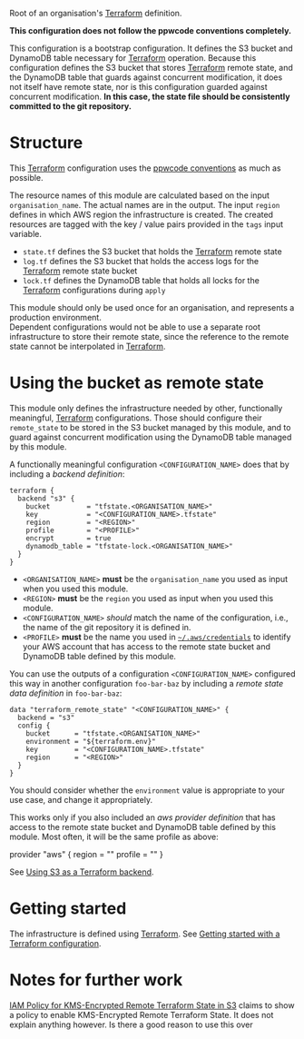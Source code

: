 Root of an organisation's [Terraform] definition.

**This configuration does not follow the ppwcode conventions completely.**

This configuration is a bootstrap configuration. It defines the S3 bucket and DynamoDB table necessary
for [Terraform] operation. Because this configuration defines the S3 bucket that stores [Terraform] remote state,
and the DynamoDB table that guards against concurrent modification, it does not itself have remote state, nor is
this configuration guarded against concurrent modification. **In this case, the state file should be consistently
committed to the git repository.**

# Structure

This [Terraform] configuration uses the [ppwcode conventions][terraform] as much as possible.

The resource names of this module are calculated based on the input `organisation_name`. The actual names are
in the output.
The input `region` defines in which AWS region the infrastructure is created.
The created resources are tagged with the key / value pairs provided in the `tags` input variable.

- `state.tf` defines the S3 bucket that holds the [Terraform] remote state
- `log.tf` defines the S3 bucket that holds the access logs for the [Terraform] remote state bucket
- `lock.tf` defines the DynamoDB table that holds all locks for the [Terraform] configurations during `apply`

This module should only be used once for an organisation, and represents a production environment.  
Dependent configurations would not be able to use a separate root infrastructure to store their remote state,
since the reference to the remote state cannot be interpolated in [Terraform].

# Using the bucket as remote state

This module only defines the infrastructure needed by other, functionally meaningful, [Terraform] configurations.
Those should configure their `remote_state` to be stored in the S3 bucket managed by this module, and to
guard against concurrent modification using the DynamoDB table managed by this module.

A functionally meaningful configuration `<CONFIGURATION_NAME>` does that by including a _backend definition_:

    terraform {
      backend "s3" {
        bucket         = "tfstate.<ORGANISATION_NAME>"
        key            = "<CONFIGURATION_NAME>.tfstate"
        region         = "<REGION>"
        profile        = "<PROFILE>"
        encrypt        = true
        dynamodb_table = "tfstate-lock.<ORGANISATION_NAME>"
      }
    }

- `<ORGANISATION_NAME>` **must** be the `organisation_name` you used as input when you used this module.
- `<REGION>` **must** be the `region` you used as input when you used this module.
- `<CONFIGURATION_NAME>` _should_ match the name of the configuration, i.e., the name of the git repository it
  is defined in.
- `<PROFILE>` **must** be the name you used in [`~/.aws/credentials`][aws credentials] to identify your AWS account
  that has access to the remote state bucket and DynamoDB table defined by this module.

You can use the outputs of a configuration `<CONFIGURATION_NAME>` configured this way in another configuration
`foo-bar-baz` by including a _remote state data definition_ in `foo-bar-baz`:

    data "terraform_remote_state" "<CONFIGURATION_NAME>" {
      backend = "s3"
      config {
        bucket      = "tfstate.<ORGANISATION_NAME>"
        environment = "${terraform.env}"
        key         = "<CONFIGURATION_NAME>.tfstate"
        region      = "<REGION>"
      }
    }

You should consider whether the `environment` value is appropriate to your use case, and change it appropriately.

This works only if you also included an _aws provider definition_ that has access to the remote state bucket
and DynamoDB table defined by this module. Most often, it will be the same profile as above:

provider "aws" {
region = "<REGION>"
profile = "<PROFILE>"
}

See [Using S3 as a Terraform backend].

# Getting started

The infrastructure is defined using [Terraform].
See [Getting started with a Terraform configuration].

# Notes for further work

[IAM Policy for KMS-Encrypted Remote Terraform State in S3](https://keita.blog/2017/02/21/iam-policy-for-kms-encrypted-remote-terraform-state-in-s3/)
claims to show a policy to enable KMS-Encrypted Remote Terraform State. It does not explain anything however. Is there
a good reason to use this over

[terraform]: https://peopleware.atlassian.net/wiki/x/CwAvBg
[getting started with a terraform configuration]: https://peopleware.atlassian.net/wiki/x/p4zhC
[aws credentials]: https://peopleware.atlassian.net/wiki/x/RoAWBg
[using s3 as a terraform backend]: https://www.terraform.io/docs/backends/types/s3.html
